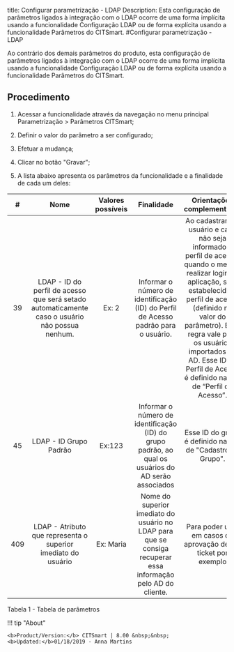 title: Configurar parametrização - LDAP
Description: Esta configuração de parâmetros ligados à integração com o LDAP ocorre de uma forma implícita usando a funcionalidade Configuração LDAP ou de forma explícita usando a funcionalidade Parâmetros do CITSmart.
#Configurar parametrização - LDAP

Ao contrário dos demais parâmetros do produto, esta configuração de parâmetros
ligados à integração com o LDAP ocorre de uma forma implícita usando a
funcionalidade Configuração LDAP ou de forma explícita usando a
funcionalidade Parâmetros do CITSmart.

Procedimento
----------------

1.  Acessar a funcionalidade através da navegação no menu principal
    Parametrização \> Parâmetros CITSmart;

2.  Definir o valor do parâmetro a ser configurado;

3.  Efetuar a mudança;

4.  Clicar no botão "Gravar";

5.  A lista abaixo apresenta os parâmetros da funcionalidade e a finalidade de
    cada um deles:

|  #  |                                               Nome                                              | Valores possíveis |                                                   Finalidade                                                   |                                                                                                                                             Orientações complementares                                                                                                                                            |
|:---:|:-----------------------------------------------------------------------------------------------:|:-----------------:|:--------------------------------------------------------------------------------------------------------------:|:-----------------------------------------------------------------------------------------------------------------------------------------------------------------------------------------------------------------------------------------------------------------------------------------------------------------:|
|  39 | LDAP - ID do perfil de acesso que será setado automaticamente caso o usuário não possua nenhum. |       Ex: 2       |               Informar o número de identificação (ID) do Perfil de Acesso padrão para o usuário.               | Ao cadastrar um usuário e caso não seja informado o perfil de acesso, quando o mesmo realizar login na aplicação, será estabelecido o perfil de acesso (definido no valor do parâmetro). Essa regra vale para os usuários importados do AD. Esse ID do Perfil de Acesso é definido na tela de “Perfil de Acesso”. |
|  45 |                                      LDAP - ID Grupo Padrão                                     |       Ex:123      |       Informar o número de identificação (ID) do grupo padrão, ao qual os usuários do AD serão associados      |                                                                                                                            Esse ID do grupo é definido na tela de "Cadastro de Grupo".                                                                                                                            |
| 409 |                  LDAP - Atributo que representa o superior imediato do usuário                  |     Ex: Maria     | Nome do superior imediato do usuário no LDAP para que se consiga recuperar essa informação pelo AD do cliente. |                                                                                                                           Para poder usar em casos de aprovação de um ticket por exemplo                                                                                                                          |


Tabela 1 - Tabela de parâmetros

!!! tip "About"

    <b>Product/Version:</b> CITSmart | 8.00 &nbsp;&nbsp;
    <b>Updated:</b>01/18/2019 - Anna Martins
